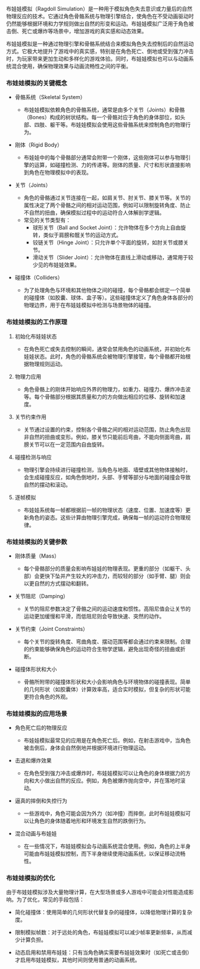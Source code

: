 布娃娃模拟（Ragdoll Simulation）是一种用于模拟角色失去意识或力量后的自然物理反应的技术。它通过角色骨骼系统与物理引擎结合，使角色在不受动画驱动时仍然能够根据环境和力学规则做出自然的形变和运动。布娃娃模拟广泛用于角色被击倒、死亡或爆炸等场景中，增加游戏的真实感和动态效果。

布娃娃模拟是一种通过物理引擎和骨骼系统结合来模拟角色失去控制后的自然运动方式。它极大地提升了游戏中的真实感，特别是在角色死亡、倒地或受到强力冲击时，为玩家带来更加生动和多样化的游戏体验。同时，布娃娃模拟也可以与动画系统混合使用，确保物理效果与动画流畅性之间的平衡。
### 布娃娃模拟的关键概念

- 骨骼系统（Skeletal System）
  - 布娃娃模拟依赖角色的骨骼系统，通常是由多个关节（Joints）和骨骼（Bones）构成的树状结构。每一个骨骼对应于角色的身体部位，如头部、四肢、躯干等。布娃娃模拟会使用这些骨骼系统来控制角色的物理行为。

- 刚体（Rigid Body）
  - 布娃娃中的每个骨骼部分通常会附带一个刚体，这些刚体可以参与物理引擎的运算，如碰撞检测、力的传递等。刚体的质量、尺寸和形状直接影响到角色在物理模拟中的表现。

- 关节（Joints）
  - 角色的骨骼通过关节连接在一起，如肩关节、肘关节、膝关节等。关节的属性决定了两个骨骼之间的相对运动范围，例如可以限制旋转角度、防止不自然的扭曲，确保模拟过程中的运动符合人体解剖学逻辑。
  - 常见的关节类型有：
    - 球形关节（Ball and Socket Joint）：允许物体在多个方向上自由旋转，类似于肩膀和髋关节的运动方式。
    - 铰链关节（Hinge Joint）：只允许单个平面的旋转，如肘关节或膝关节。
    - 滑动关节（Slider Joint）：允许物体在直线上滑动或移动，通常用于较少见的布娃娃效果。

- 碰撞体（Colliders）
  - 为了处理角色与环境和其他物体之间的碰撞，每个骨骼都会绑定一个简单的碰撞体（如胶囊、球体、盒子等）。这些碰撞体定义了角色身体各部分的物理边界，用于在布娃娃模拟中检测与场景物体的碰撞。

### 布娃娃模拟的工作原理

1. 初始化布娃娃状态
   - 在角色死亡或失去控制的瞬间，通常会禁用角色的动画系统，并初始化布娃娃状态。此时，角色的骨骼系统会被物理引擎接管，每个骨骼都开始根据物理规则运动。
   
2. 物理力应用
   - 角色骨骼上的刚体开始响应外界的物理力，如重力、碰撞力、爆炸冲击波等。每个骨骼部分根据其质量和力的方向做出相应的位移、旋转和加速度。

3. 关节约束作用
   - 关节通过设置的约束，控制各个骨骼之间的相对运动范围，防止角色出现非自然的扭曲或变形。例如，膝关节只能前后弯曲，不能向侧面弯曲，肩膀关节可以在一定范围内自由旋转。

4. 碰撞检测与响应
   - 物理引擎会持续进行碰撞检测，当角色与地面、墙壁或其他物体接触时，会生成碰撞反应，如角色倒地时，头部、手臂等部分与地面的碰撞会导致自然的摆动和滚动。

5. 逐帧模拟
   - 布娃娃系统每一帧都根据前一帧的物理状态（速度、位置、加速度等）更新角色的姿态。这些计算由物理引擎完成，确保每一帧的运动符合物理规律。

### 布娃娃模拟的关键参数

- 刚体质量（Mass）
  - 每个骨骼部分的质量会影响布娃娃的物理表现。更重的部分（如躯干、头部）会更快下坠并产生较大的冲击力，而较轻的部分（如手臂、腿）则会以更自然的方式摆动和翻转。

- 关节阻尼（Damping）
  - 关节的阻尼参数决定了骨骼之间的运动速度和惯性。高阻尼值会让关节的运动更加缓慢和平滑，而低阻尼则会导致快速、突然的动作。

- 关节约束（Joint Constraints）
  - 每个关节的旋转角度、弯曲角度、摆动范围等都会通过约束来限制。合理的约束能够确保角色的运动符合生物学逻辑，避免出现奇怪的扭曲或折断。

- 碰撞体形状和大小
  - 骨骼所附带的碰撞体形状和大小会影响角色与环境物体的碰撞表现。简单的几何形状（如胶囊体）计算效率高，适合实时模拟，但复杂的形状可能更符合角色的外观。

### 布娃娃模拟的应用场景

- 角色死亡后的物理反应
  - 布娃娃模拟最常见的应用是在角色死亡后。例如，在射击游戏中，当角色被击倒后，身体会自然倒地并根据环境进行物理运动。
  
- 击退和爆炸效果
  - 在角色受到强力冲击或爆炸时，布娃娃模拟可以让角色的身体根据力的方向和大小做出自然的反应。例如，角色被爆炸抛向空中，并在落地时滚动。

- 逼真的摔倒和失控行为
  - 一些游戏中，角色可能会因为外力（如冲撞）而摔倒，此时布娃娃模拟可以让角色的身体随着地形和环境发生自然的跌倒行为。

- 混合动画与布娃娃
  - 在一些情况下，布娃娃模拟会与动画系统混合使用。例如，角色的上半身可能由布娃娃模拟控制，而下半身继续使用动画系统，以保证移动流畅性。

### 布娃娃模拟的优化

由于布娃娃模拟涉及大量物理计算，在大型场景或多人游戏中可能会对性能造成影响。为了优化，常见的手段包括：

- 简化碰撞体：使用简单的几何形状代替复杂的碰撞体，以降低物理计算的复杂度。
  
- 限制模拟帧数：对于远处的角色，布娃娃模拟可以减少帧率更新频率，从而减少计算负担。

- 动态启用和禁用布娃娃：只有当角色确实需要布娃娃效果时（如死亡或击倒）才启用布娃娃模拟，其他时间则使用普通的动画系统。